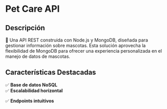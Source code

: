  # **Pet Care API**
## **Descripción**
🐾 Una API REST construida con Node.js y MongoDB, diseñada para gestionar información sobre mascotas. Esta solución aprovecha la flexibilidad de MongoDB para ofrecer una experiencia personalizada en el manejo de datos de mascotas.

## **Características Destacadas**

  ✅ **Base de datos NoSQL**  
  ✅ **Escalabilidad horizontal**
  
  ✅ **Endpoints intuitivos** 

